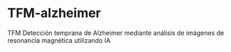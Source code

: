 # TFM-alzheimer
TFM Detección temprana de Alzheimer mediante análisis de imágenes de resonancia magnética utilizando IA
